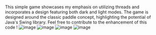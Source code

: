 This simple game showcases my emphasis on utilizing threads and incorporates a design featuring both dark and light modes. The game is designed around the classic paddle concept, highlighting the potential of Java's Swing library. Feel free to contribute to the enhancement of this code !
![image](https://github.com/alakerkeni/Java-Game/assets/132003791/3d420c21-113f-428d-a9cd-c6f89d63e5c8)
![image](https://github.com/alakerkeni/Java-Game/assets/132003791/466f35b4-afa8-4784-927a-166f2f875c1d)
![image](https://github.com/alakerkeni/Java-Game/assets/132003791/5a9bdd36-9286-4a8f-8c49-4c50aa2d06e8)
![image](https://github.com/alakerkeni/Java-Game/assets/132003791/4b84746b-c8f8-47ea-b95e-67ff841a100a)
